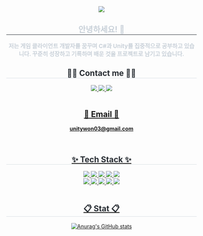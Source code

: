 <div align= "center">
    <img src="https://capsule-render.vercel.app/api?type=waving&color=8df2d3&height=180&text=Heewon's%20GitHub&animation=&fontColor=bdffe6&fontSize=60" />
    </div>
<div align= "center"> 
    <h2 style="border-bottom: 1px solid #21262d; color: #c9d1d9;"> 안녕하세요! 👋   </h2>  
    <div style="font-weight: 700; font-size: 15px; text-align: center; color: #c9d1d9;"> 저는 게임 클라이언트 개발자를 꿈꾸며 C#과 Unity를 집중적으로 공부하고 있습니다.  </li>꾸준히 성장하고 기록하며 배운 것을 프로젝트로 남기고 있습니다.  </div> 
    </div>
        
<div align= "center">
    <h2 style="border-bottom: 1px solid #d8dee4; color: #282d33;"> 🧑‍💻 Contact me 🧑‍💻 </h2>
    <a href=https://unihee1.tistory.com> 
    <img src="https://img.shields.io/badge/Tistory-000000?style=for-the-badge&logo=Tistory&logoColor=white&link=https://unihee1.tistory.com"> 
  </a>
  <a href=https://www.instagram.com/hee_01.03> 
    <img src="https://img.shields.io/badge/Instagram-E4405F?style=for-the-badge&logo=Instagram&logoColor=white&link=https://www.instagram.com/hee_01.03"> 
  </a>
  <a href=mailto:unitywon03@gmail.com> 
    <img src="https://img.shields.io/badge/Gmail-EA4335?style=for-the-badge&logo=Gmail&logoColor=white&link=mailto:unitywon03@gmail.com"> 
          </div><br>
    <div align= "center">  </div> 
    <h2 align="center">📧 Email 📧</h2>
<p align="center">
  <Strong> unitywon03@gmail.com </Strong>
</p><br>
<div align= "center">
    <h2 style="border-bottom: 1px solid #d8dee4; color: #282d33;"> ✨ Tech Stack ✨ </h2>
    <div style="margin: 0 auto; text-align: center;" align= "center"> <img src="https://img.shields.io/badge/Python-3776AB?style=for-the-badge&logo=Python&logoColor=white">
          <img src="https://img.shields.io/badge/Flask-000000?style=for-the-badge&logo=Flask&logoColor=white">
          <img src="https://img.shields.io/badge/MySQL-4479A1?style=for-the-badge&logo=MySQL&logoColor=white">
          <img src="https://img.shields.io/badge/C-A8B9CC?style=for-the-badge&logo=C&logoColor=white">
          <img src="https://img.shields.io/badge/Amazon AWS-232F3E?style=for-the-badge&logo=Amazon AWS&logoColor=white">
          <br/><img src="https://img.shields.io/badge/Java-007396?style=for-the-badge&logo=Java&logoColor=white">
          <img src="https://img.shields.io/badge/Spring-6DB33F?style=for-the-badge&logo=Spring&logoColor=white">
          <img src="https://img.shields.io/badge/Spring Boot-6DB33F?style=for-the-badge&logo=Spring Boot&logoColor=white">
          <img src="https://img.shields.io/badge/Git-F05032?style=for-the-badge&logo=Git&logoColor=white">
          <img src="https://img.shields.io/badge/Github-181717?style=for-the-badge&logo=Github&logoColor=white">
          </div>
    </div><br>
<div align= "center">
    <h2 style="border-bottom: 1px solid #d8dee4; color: #282d33;"> 📋 Stat 📋 </h2>
    
![Anurag's GitHub stats](https://github-readme-stats.vercel.app/api?username=hee103&show_icons=true&theme=radical)    

<br>
